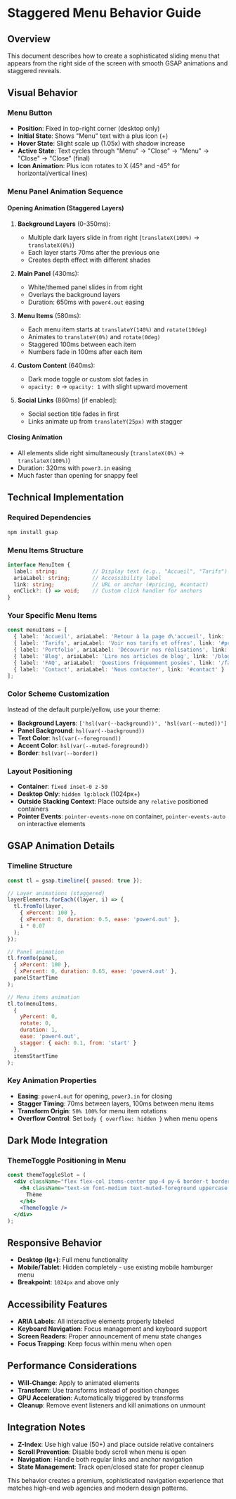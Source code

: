 # Staggered Menu Behavior Guide

## Overview
This document describes how to create a sophisticated sliding menu that appears from the right side of the screen with smooth GSAP animations and staggered reveals.

## Visual Behavior

### Menu Button
- **Position**: Fixed in top-right corner (desktop only)
- **Initial State**: Shows "Menu" text with a plus icon (+)
- **Hover State**: Slight scale up (1.05x) with shadow increase
- **Active State**: Text cycles through "Menu" → "Close" → "Menu" → "Close" → "Close" (final)
- **Icon Animation**: Plus icon rotates to X (45° and -45° for horizontal/vertical lines)

### Menu Panel Animation Sequence

#### Opening Animation (Staggered Layers)
1. **Background Layers** (0-350ms):
   - Multiple dark layers slide in from right (`translateX(100%)` → `translateX(0%)`)
   - Each layer starts 70ms after the previous one
   - Creates depth effect with different shades

2. **Main Panel** (430ms):
   - White/themed panel slides in from right
   - Overlays the background layers
   - Duration: 650ms with `power4.out` easing

3. **Menu Items** (580ms):
   - Each menu item starts at `translateY(140%)` and `rotate(10deg)`
   - Animates to `translateY(0%)` and `rotate(0deg)`
   - Staggered 100ms between each item
   - Numbers fade in 100ms after each item

4. **Custom Content** (640ms):
   - Dark mode toggle or custom slot fades in
   - `opacity: 0` → `opacity: 1` with slight upward movement

5. **Social Links** (860ms) [if enabled]:
   - Social section title fades in first
   - Links animate up from `translateY(25px)` with stagger

#### Closing Animation
- All elements slide right simultaneously (`translateX(0%)` → `translateX(100%)`)
- Duration: 320ms with `power3.in` easing
- Much faster than opening for snappy feel

## Technical Implementation

### Required Dependencies
```bash
npm install gsap
```

### Menu Items Structure
```typescript
interface MenuItem {
  label: string;           // Display text (e.g., "Accueil", "Tarifs")
  ariaLabel: string;       // Accessibility label
  link: string;            // URL or anchor (#pricing, #contact)
  onClick?: () => void;    // Custom click handler for anchors
}
```

### Your Specific Menu Items
```typescript
const menuItems = [
  { label: 'Accueil', ariaLabel: 'Retour à la page d\'accueil', link: '/' },
  { label: 'Tarifs', ariaLabel: 'Voir nos tarifs et offres', link: '#pricing' },
  { label: 'Portfolio', ariaLabel: 'Découvrir nos réalisations', link: '#portfolio' },
  { label: 'Blog', ariaLabel: 'Lire nos articles de blog', link: '/blog' },
  { label: 'FAQ', ariaLabel: 'Questions fréquemment posées', link: '/faq' },
  { label: 'Contact', ariaLabel: 'Nous contacter', link: '#contact' }
];
```

### Color Scheme Customization
Instead of the default purple/yellow, use your theme:
- **Background Layers**: `['hsl(var(--background))', 'hsl(var(--muted))']`
- **Panel Background**: `hsl(var(--background))`
- **Text Color**: `hsl(var(--foreground))`
- **Accent Color**: `hsl(var(--muted-foreground))`
- **Border**: `hsl(var(--border))`

### Layout Positioning
- **Container**: `fixed inset-0 z-50`
- **Desktop Only**: `hidden lg:block` (1024px+)
- **Outside Stacking Context**: Place outside any `relative` positioned containers
- **Pointer Events**: `pointer-events-none` on container, `pointer-events-auto` on interactive elements

## GSAP Animation Details

### Timeline Structure
```javascript
const tl = gsap.timeline({ paused: true });

// Layer animations (staggered)
layerElements.forEach((layer, i) => {
  tl.fromTo(layer,
    { xPercent: 100 },
    { xPercent: 0, duration: 0.5, ease: 'power4.out' },
    i * 0.07
  );
});

// Panel animation
tl.fromTo(panel,
  { xPercent: 100 },
  { xPercent: 0, duration: 0.65, ease: 'power4.out' },
  panelStartTime
);

// Menu items animation
tl.to(menuItems,
  {
    yPercent: 0,
    rotate: 0,
    duration: 1,
    ease: 'power4.out',
    stagger: { each: 0.1, from: 'start' }
  },
  itemsStartTime
);
```

### Key Animation Properties
- **Easing**: `power4.out` for opening, `power3.in` for closing
- **Stagger Timing**: 70ms between layers, 100ms between menu items
- **Transform Origin**: `50% 100%` for menu item rotations
- **Overflow Control**: Set `body { overflow: hidden }` when menu opens

## Dark Mode Integration

### ThemeToggle Positioning in Menu
```jsx
const themeToggleSlot = (
  <div className="flex flex-col items-center gap-4 py-6 border-t border-border/20">
    <h4 className="text-sm font-medium text-muted-foreground uppercase tracking-wider">
      Thème
    </h4>
    <ThemeToggle />
  </div>
);
```

## Responsive Behavior
- **Desktop (lg+)**: Full menu functionality
- **Mobile/Tablet**: Hidden completely - use existing mobile hamburger menu
- **Breakpoint**: `1024px` and above only

## Accessibility Features
- **ARIA Labels**: All interactive elements properly labeled
- **Keyboard Navigation**: Focus management and keyboard support
- **Screen Readers**: Proper announcement of menu state changes
- **Focus Trapping**: Keep focus within menu when open

## Performance Considerations
- **Will-Change**: Apply to animated elements
- **Transform**: Use transforms instead of position changes
- **GPU Acceleration**: Automatically triggered by transforms
- **Cleanup**: Remove event listeners and kill animations on unmount

## Integration Notes
- **Z-Index**: Use high value (50+) and place outside relative containers
- **Scroll Prevention**: Disable body scroll when menu is open
- **Navigation**: Handle both regular links and anchor navigation
- **State Management**: Track open/closed state for proper cleanup

This behavior creates a premium, sophisticated navigation experience that matches high-end web agencies and modern design patterns.